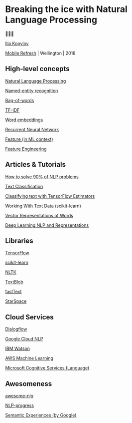 # Breaking the ice with Natural Language Processing

📖🤖💬

[Ilia Kopylov](https://iliakplv.github.io/)

[Mobile Refresh](http://mrw.gdg.nz/) | Wellington | 2018

## High-level concepts

[Natural Language Processing](https://en.wikipedia.org/wiki/Natural_language_processing)

[Named-entity recognition](https://en.wikipedia.org/wiki/Named-entity_recognition)

[Bag-of-words](https://en.wikipedia.org/wiki/Bag-of-words_model)

[TF-IDF](https://en.wikipedia.org/wiki/Tf–idf)

[Word embeddings](https://en.wikipedia.org/wiki/Word_embedding)

[Recurrent Neural Network](https://en.wikipedia.org/wiki/Recurrent_neural_network)

[Feature (in ML context)](https://en.wikipedia.org/wiki/Feature_(machine_learning))

[Feature Engineering](https://en.wikipedia.org/wiki/Feature_engineering)

## Articles & Tutorials

[How to solve 90% of NLP problems](https://blog.insightdatascience.com/how-to-solve-90-of-nlp-problems-a-step-by-step-guide-fda605278e4e)

[Text Classification](https://developers.google.com/machine-learning/guides/text-classification/)

[Classifying text with TensorFlow Estimators](https://medium.com/tensorflow/classifying-text-with-tensorflow-estimators-a99603033fbe)

[Working With Text Data (scikit-learn)](http://scikit-learn.org/stable/tutorial/text_analytics/working_with_text_data.html)

[Vector Representations of Words](https://www.tensorflow.org/tutorials/representation/word2vec)

[Deep Learning NLP and Representations](http://colah.github.io/posts/2014-07-NLP-RNNs-Representations/)

## Libraries

[TensorFlow](https://www.tensorflow.org/)

[scikit-learn](http://scikit-learn.org/stable/index.html)

[NLTK](http://www.nltk.org/)

[TextBlob](https://textblob.readthedocs.io/en/dev/)

[fastText](https://github.com/facebookresearch/fastText)

[StarSpace](https://github.com/facebookresearch/StarSpace)

## Cloud Services

[Dialogflow](https://dialogflow.com/)

[Google Cloud NLP](https://cloud.google.com/natural-language/)

[IBM Watson](https://www.ibm.com/watson/)

[AWS Machine Learning](https://aws.amazon.com/machine-learning/)

[Microsoft Cognitive Services (Language)](https://azure.microsoft.com/en-us/services/cognitive-services/directory/lang/)

## Awesomeness

[awesome-nlp](https://github.com/keon/awesome-nlp)

[NLP-progress](https://github.com/sebastianruder/NLP-progress)

[Semantic Experiences (by Google)](https://research.google.com/semanticexperiences/)
